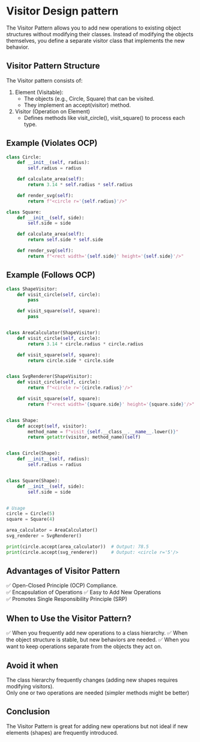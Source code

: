 # Visitor Design pattern

The Visitor Pattern allows you to add new operations to existing object structures without modifying their classes. Instead of modifying the objects themselves, you define a separate visitor class that implements the new behavior.

## Visitor Pattern Structure

The Visitor pattern consists of:

1. Element (Visitable):
    - The objects (e.g., Circle, Square) that can be visited.  
    - They implement an accept(visitor) method.
2. Visitor (Operation on Element)
    - Defines methods like visit_circle(), visit_square() to process each type.

## Example (Violates OCP)

```python
class Circle:
    def __init__(self, radius):
        self.radius = radius

    def calculate_area(self):
        return 3.14 * self.radius * self.radius

    def render_svg(self):
        return f"<circle r='{self.radius}'/>"

class Square:
    def __init__(self, side):
        self.side = side

    def calculate_area(self):
        return self.side * self.side

    def render_svg(self):
        return f"<rect width='{self.side}' height='{self.side}'/>"
```

## Example (Follows OCP)

```python
class ShapeVisitor:
    def visit_circle(self, circle):
        pass

    def visit_square(self, square):
        pass


class AreaCalculator(ShapeVisitor):
    def visit_circle(self, circle):
        return 3.14 * circle.radius * circle.radius

    def visit_square(self, square):
        return circle.side * circle.side


class SvgRenderer(ShapeVisitor):
    def visit_circle(self, circle):
        return f"<circle r='{circle.radius}'/>"

    def visit_square(self, square):
        return f"<rect width='{square.side}' height='{square.side}'/>"


class Shape:
    def accept(self, visitor):
        method_name = f"visit_{self.__class__.__name__.lower()}"
        return getattr(visitor, method_name)(self)


class Circle(Shape):
    def __init__(self, radius):
        self.radius = radius


class Square(Shape):
    def __init__(self, side):
        self.side = side


# Usage
circle = Circle(5)
square = Square(4)

area_calculator = AreaCalculator()
svg_renderer = SvgRenderer()

print(circle.accept(area_calculator))  # Output: 78.5
print(circle.accept(svg_renderer))     # Output: <circle r='5'/>

```

## Advantages of Visitor Pattern

✅ Open-Closed Principle (OCP) Compliance.  
✅ Encapsulation of Operations
✅ Easy to Add New Operations  
✅ Promotes Single Responsibility Principle (SRP)

## When to Use the Visitor Pattern?

✅ When you frequently add new operations to a class hierarchy.
✅ When the object structure is stable, but new behaviors are needed.
✅ When you want to keep operations separate from the objects they act on.

## Avoid it when

The class hierarchy frequently changes (adding new shapes requires modifying visitors).  
Only one or two operations are needed (simpler methods might be better)

## Conclusion

The Visitor Pattern is great for adding new operations but not ideal if new elements (shapes) are frequently introduced.
